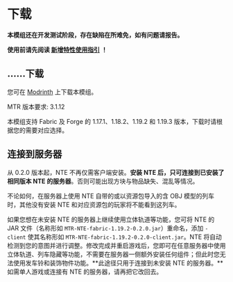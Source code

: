 # 下载

**本模组还在开发测试阶段，存在缺陷在所难免，如有问题请报告。**



**使用前请先阅读 [新增特性使用指引](feature.md) ！**



## ……下载

您可在 [Modrinth](https://modrinth.com/mod/mtr-nte/versions) 上下载本模组。

MTR 版本要求: 3.1.12

本模组支持 Fabric 及 Forge 的 1.17.1、1.18.2、1.19.2 和 1.19.3 版本，下载时请根据您的需要对应选择。



## 连接到服务器

从 0.2.0 版本起，NTE 不再仅需客户端安装。**安装 NTE 后，只可连接到已安装了相同版本 NTE 的服务器**。否则可能出现方块与物品缺失、混乱等情况。

不论如何，在服务器上使用 NTE 自带的或以资源包导入的含 OBJ 模型的列车时，其他没有安装 NTE 和对应资源包的玩家将不能看到这列车。

如果您想在未安装 NTE 的服务器上继续使用立体轨道等功能，您可将 NTE 的 JAR 文件（名称形如 `MTR-NTE-fabric-1.19.2-0.2.0.jar`）重命名，添加 `-client` 使其名称形如 `MTR-NTE-fabric-1.19.2-0.2.0-client.jar`。NTE 将自动检测到您的意图并进行调整。修改完成并重启游戏后，您即可在任意服务器中使用立体轨道、列车隐藏等功能，不需要在服务器一侧额外安装任何组件；但此时您无法使用发车铃和装饰物件功能。**此途径只用于连接到未安装 NTE 的服务器。**如需单人游戏或连接有 NTE 的服务器，请再把它改回去。
